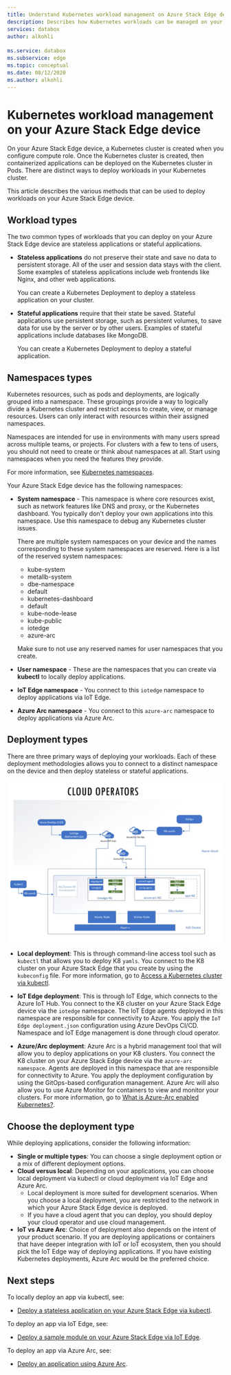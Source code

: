 ```yaml
---
title: Understand Kubernetes workload management on Azure Stack Edge device| Microsoft Docs
description: Describes how Kubernetes workloads can be managed on your Azure Stack Edge device.
services: databox
author: alkohli

ms.service: databox
ms.subservice: edge
ms.topic: conceptual
ms.date: 08/12/2020
ms.author: alkohli
---
```


# Kubernetes workload management on your Azure Stack Edge device

On your Azure Stack Edge device, a Kubernetes cluster is created when you configure compute role. Once the Kubernetes cluster is created, then containerized applications can be deployed on the Kubernetes cluster in Pods. There are distinct ways to deploy workloads in your Kubernetes cluster. 

This article describes the various methods that can be used to deploy workloads on your Azure Stack Edge device.

## Workload types

The two common types of workloads that you can deploy on your Azure Stack Edge device are stateless applications or stateful applications.

- **Stateless applications** do not preserve their state and save no data to persistent storage. All of the user and session data stays with the client. Some examples of stateless applications include web frontends like Nginx, and other web applications.

    You can create a Kubernetes Deployment to deploy a stateless application on your cluster. 

- **Stateful applications** require that their state be saved. Stateful applications use persistent storage, such as persistent volumes, to save data for use by the server or by other users. Examples of stateful applications include databases like MongoDB.

    You can create a Kubernetes Deployment to deploy a stateful application. 

## Namespaces types

Kubernetes resources, such as pods and deployments, are logically grouped into a namespace. These groupings provide a way to logically divide a Kubernetes cluster and restrict access to create, view, or manage resources. Users can only interact with resources within their assigned namespaces.

Namespaces are intended for use in environments with many users spread across multiple teams, or projects. For clusters with a few to tens of users, you should not need to create or think about namespaces at all. Start using namespaces when you need the features they provide.

For more information, see [Kubernetes namespaces](https://kubernetes.io/docs/concepts/overview/working-with-objects/namespaces/).


Your Azure Stack Edge device has the following namespaces:

- **System namespace** - This namespace is where core resources exist, such as network features like DNS and proxy, or the Kubernetes dashboard. You typically don't deploy your own applications into this namespace. Use this namespace to debug any Kubernetes cluster issues. 

    There are multiple system namespaces on your device and the names corresponding to these system namespaces are reserved. Here is a list of the reserved system namespaces: 
	- kube-system
	- metallb-system
	- dbe-namespace
	- default
	- kubernetes-dashboard
	- default
	- kube-node-lease
	- kube-public
	- iotedge
	- azure-arc

    Make sure to not use any reserved names for user namespaces that you create. 
<!--- **default namespace** - This namespace is where pods and deployments are created by default when none is provided and you have admin access to this namespace. When you interact with the Kubernetes API, such as with `kubectl get pods`, the default namespace is used when none is specified.-->

- **User namespace** - These are the namespaces that you can create via **kubectl** to locally deploy applications.
 
- **IoT Edge namespace** - You connect to this `iotedge` namespace to deploy applications via IoT Edge.

- **Azure Arc namespace** - You connect to this `azure-arc` namespace to deploy applications via Azure Arc.

 
## Deployment types

There are three primary ways of deploying your workloads. Each of these deployment methodologies allows you to connect to a distinct namespace on the device and then deploy stateless or stateful applications.

![Kubernetes workload deployment](./media/azure-stack-edge-gpu-kubernetes-workload-management/kubernetes-workload-management-1.png)

- **Local deployment**: This is through command-line access tool such as `kubectl` that allows you to deploy K8 `yamls`. You connect to the K8 cluster on your Azure Stack Edge that you create by using the `kubeconfig` file. For more information, go to [Access a Kubernetes cluster via kubectl](azure-stack-edge-gpu-create-kubernetes-cluster.md).

- **IoT Edge deployment**: This is through IoT Edge, which connects to the Azure IoT Hub. You connect to the K8 cluster on your Azure Stack Edge device via the `iotedge` namespace. The IoT Edge agents deployed in this namespace are responsible for connectivity to Azure. You apply the `IoT Edge deployment.json` configuration using Azure DevOps CI/CD. Namespace and IoT Edge management is done through cloud operator.

- **Azure/Arc deployment**: Azure Arc is a hybrid management tool that will allow you to deploy applications on your K8 clusters. You connect the K8 cluster on your Azure Stack Edge device via the `azure-arc namespace`.  Agents are deployed in this namespace that are responsible for connectivity to Azure. You apply the deployment configuration by using the GitOps-based configuration management. Azure Arc will also allow you to use Azure Monitor for containers to view and monitor your clusters. For more information, go to [What is Azure-Arc enabled Kubernetes?](https://docs.microsoft.com/azure/azure-arc/kubernetes/overview).

## Choose the deployment type

While deploying applications, consider the following information:

- **Single or multiple types**: You can choose a single deployment option or a mix of different deployment options.
- **Cloud versus local**: Depending on your applications, you can choose local deployment via kubectl or cloud deployment via IoT Edge and Azure Arc. 
    - Local deployment is more suited for development scenarios. When you choose a local deployment, you are restricted to the network in which your Azure Stack Edge device is deployed.
    - If you have a cloud agent that you can deploy, you should deploy your cloud operator and use cloud management.
- **IoT vs Azure Arc**: Choice of deployment also depends on the intent of your product scenario. If you are deploying applications or containers that have deeper integration with IoT or IoT ecosystem, then you should pick the IoT Edge way of deploying applications. If you have existing Kubernetes deployments, Azure Arc would be the preferred choice.


## Next steps

To locally deploy an app via kubectl, see:

- [Deploy a stateless application on your Azure Stack Edge via kubectl](azure-stack-edge-j-series-deploy-stateless-application-kubernetes.md).

To deploy an app via IoT Edge, see:

- [Deploy a sample module on your Azure Stack Edge via IoT Edge](azure-stack-edge-gpu-deploy-sample-module.md).

To deploy an app via Azure Arc, see:

- [Deploy an application using Azure Arc](azure-stack-edge-gpu-deploy-sample-module.md).
